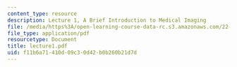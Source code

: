 ```yaml
---
content_type: resource
description: Lecture 1, A Brief Introduction to Medical Imaging
file: /media/https%3A/open-learning-course-data-rc.s3.amazonaws.com/22-058-principles-of-medical-imaging-fall-2002/f11b6a71410d09c30d42b0b260b21d7d_lecture1.pdf
file_type: application/pdf
resourcetype: Document
title: lecture1.pdf
uid: f11b6a71-410d-09c3-0d42-b0b260b21d7d
---
```

